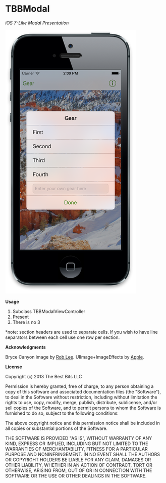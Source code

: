 TBBModal
========
*iOS 7-Like Modal Presentation*

![Image](./BryceCanyonSample.png?raw=true)

**Usage**

1. Subclass TBBModalViewController
2. Present
3. There is no 3

*note: section headers are used to separate cells. If you wish to have line separators between each cell use one row per section.

**Acknowledgments**

Bryce Canyon image by [Rob Lee](http://www.flickr.com/photos/roblee/2355046252). UIImage+ImageEffects by [Apple](https://developer.apple.com/wwdc/videos/#226).

**License**

Copyright (c) 2013 The Best Bits LLC

Permission is hereby granted, free of charge, to any person obtaining a copy
of this software and associated documentation files (the "Software"), to deal
in the Software without restriction, including without limitation the rights
to use, copy, modify, merge, publish, distribute, sublicense, and/or sell
copies of the Software, and to permit persons to whom the Software is
furnished to do so, subject to the following conditions:

The above copyright notice and this permission notice shall be included in
all copies or substantial portions of the Software.

THE SOFTWARE IS PROVIDED "AS IS", WITHOUT WARRANTY OF ANY KIND, EXPRESS OR
IMPLIED, INCLUDING BUT NOT LIMITED TO THE WARRANTIES OF MERCHANTABILITY,
FITNESS FOR A PARTICULAR PURPOSE AND NONINFRINGEMENT. IN NO EVENT SHALL THE
AUTHORS OR COPYRIGHT HOLDERS BE LIABLE FOR ANY CLAIM, DAMAGES OR OTHER
LIABILITY, WHETHER IN AN ACTION OF CONTRACT, TORT OR OTHERWISE, ARISING FROM,
OUT OF OR IN CONNECTION WITH THE SOFTWARE OR THE USE OR OTHER DEALINGS IN
THE SOFTWARE.


